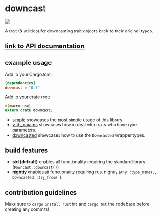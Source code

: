# downcast

[![](http://meritbadge.herokuapp.com/downcast)](https://crates.io/crates/downcast)

A trait (& utilities) for downcasting trait objects back to their original types.

## [link to API documentation](https://docs.rs/downcast)

## example usage

Add to your Cargo.toml:

```toml
[dependencies]
downcast = "0.7"
```

Add to your crate root:

```rust
#[macro_use]
extern crate downcast;
```

* [simple](examples/simple.rs) showcases the most simple usage of this library.
* [with_params](examples/with_params.rs)  showcases how to deal with traits who have type parameters. 
* [downcasted](examples/downcasted.rs) showcases how to use the `Downcasted` wrapper types.

## build features

* **std (default)** enables all functionality requiring the standard library (`Downcast::downcast()`).
* **nightly** enables all functionality requiring rust nightly (`Any::type_name()`, `Downcasted::try_from()`).

## contribution guidelines

Make sure to `cargo install rustfmt` and `cargo fmt` the codebase before creating any commits!

